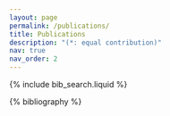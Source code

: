 ```yaml
---
layout: page
permalink: /publications/
title: Publications
description: "(*: equal contribution)"
nav: true
nav_order: 2
---
```


<!-- _pages/publications.md -->

<!-- Bibsearch Feature -->

{% include bib_search.liquid %}

<div class="publications">

{% bibliography %}

</div>
